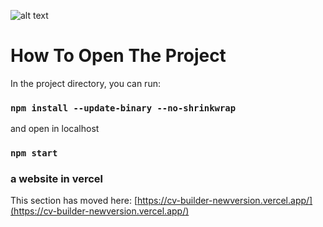 ![alt text](https://github.com/aliahmed200/[cv-builder]/blob/new-version/src/Assets/screencapture-cv-builder-newversion-vercel-app-2024-05-02-20_54_43?raw=true)




# How To Open The Project

In the project directory, you can run:

### `npm install --update-binary --no-shrinkwrap`

and open in localhost

### `npm start`

### a website in vercel

This section has moved here: [https://cv-builder-newversion.vercel.app/](https://cv-builder-newversion.vercel.app/)

